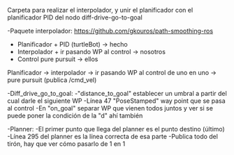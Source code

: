 Carpeta para realizar el interpolador, y unir el planificador con el planificador PID del nodo diff-drive-go-to-goal

-Paquete interpolador: https://github.com/gkouros/path-smoothing-ros

- Planificador + PID (turtleBot) -> hecho
- Interpolador + ir pasando WP al control -> nosotros
- Control pure pursuit -> ellos

Planificador -> interpolador -> ir pasando WP al control de uno en uno -> pure pursuit (publica /cmd_vel)


-Diff_drive_go_to_goal:
	-"distance_to_goal" establecer un umbral a partir del cual darle el siguiente WP
	-Línea 47 "PoseStamped" way point que se pasa al control
	-En "on_goal" separar WP que vienen todos juntos y ver si se puede poner la condición de 	 la "d" ahí también

-Planner:
	-El primer punto que llega del planner es el punto destino (último)
	-Línea 295 del planner es la línea correcta de esa parte
	-Publica todo del tirón, hay que ver cómo pasarlo de 1 en 1
